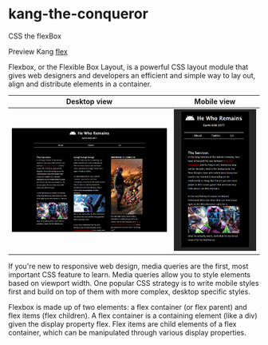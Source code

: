 # kang-the-conqueror

CSS the flexBox

Preview Kang [flex](https://ullaskunder3.github.io/kang-the-conqueror/)

Flexbox, or the Flexible Box Layout, is a powerful CSS layout module that gives web designers and developers an efficient and simple way to lay out, align and distribute elements in a container.

Desktop view                    |  Mobile view
:------------------------------:|:-------------------------:
![DesktopView](./img/ssPC.png)  |  ![MobileView](./img/ssMOB.png)

If you're new to responsive web design, media queries are the first, most important CSS feature to learn. Media queries allow you to style elements based on viewport width. One popular CSS strategy is to write mobile styles first and build on top of them with more complex, desktop specific styles.

Flexbox is made up of two elements: a flex container (or flex parent) and flex items (flex children). A flex container is a containing element (like a div) given the display property flex. Flex items are child elements of a flex container, which can be manipulated through various display properties.
